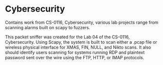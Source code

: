 # Cybersecurity


Contains work from CS-0116, Cybersecurity, various lab projects range from scanning alarms built on scapy to fuzzers.

This packet sniffer was created for the Lab 04 of the CS-0116, Cybersecurity. Using Scapy, the system is built to scan either a .pcap file or wireless physical interface for XMAS, FIN, NULL, and Nikto scans. 
It also should identify users scanning for systems running RDP and plaintext password sent over the wire using the FTP, HTTP, or IMAP protocols.

